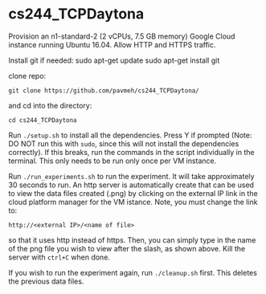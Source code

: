 # cs244_TCPDaytona
Provision an n1-standard-2 (2 vCPUs, 7.5 GB memory) Google Cloud instance
running Ubuntu 16.04. Allow HTTP and HTTPS traffic.

Install git if needed:
sudo apt-get update
sudo apt-get install git

clone repo:
```
git clone https://github.com/pavmeh/cs244_TCPDaytona/
```
and cd into the directory:
```
cd cs244_TCPDaytona
```
Run ``` ./setup.sh ``` to install all the dependencies. Press Y if prompted
(Note: DO NOT run this with ```sudo```, since this will not install the
dependencies correctly). If this breaks, run the commands in the script
individually in the terminal. This only needs to be run only once per VM
instance.

Run ```./run_experiments.sh``` to run the experiment. It will take
approximately 30 seconds to run. An http server is automatically create that
can be used to view the data files created (.png) by clicking on the external
IP link in the cloud platform manager for the VM istance. Note, you must change
the link to:

```
http://<external IP>/<name of file>
```
so that it uses http instead of https. Then, you can simply type in the name of
the png file you wish to view after the slash, as shown above. Kill the server
with ```ctrl+C``` when done.

If you wish to run the experiment again, run ```./cleanup.sh``` first. This
deletes the previous data files.
